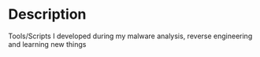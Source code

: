 # Description
Tools/Scripts I developed during my malware analysis, reverse engineering and learning new things


